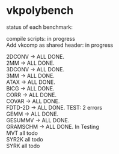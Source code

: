 # vkpolybench

status of each benchmark:

compile scripts: in progress   
Add vkcomp as shared header: in progress  

2DCONV -> ALL DONE.     
2MM -> ALL DONE.      
3DCONV -> ALL DONE.   
3MM -> ALL DONE.  
ATAX -> ALL DONE.  
BICG -> ALL DONE.    
CORR -> ALL DONE.   
COVAR -> ALL DONE.     
FDTD-2D -> ALL DONE. TEST: 2 errors      
GEMM -> ALL DONE.  
GESUMMV -> ALL DONE.   
GRAMSCHM -> ALL DONE. In Testing      
MVT all todo  
SYR2K all todo  
SYRK all todo  
